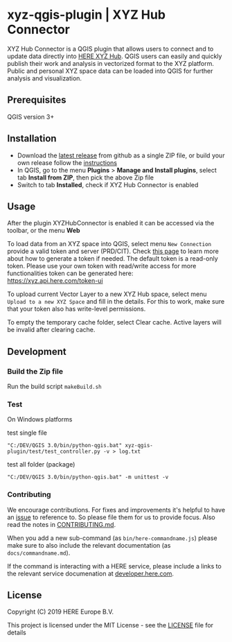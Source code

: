 # xyz-qgis-plugin | XYZ Hub Connector

XYZ Hub Connector is a QGIS plugin that allows users to connect and to update data directly into [HERE XYZ Hub](https://www.here.xyz/). QGIS users can easily and quickly publish their work and analysis in vectorized format to the XYZ platform. Public and personal XYZ space data can be loaded into QGIS for further analysis and visualization.

## Prerequisites

QGIS version 3+

## Installation

+ Download the [latest release](https://github.com/heremaps/xyz-qgis-plugin/releases) from github as a single ZIP file, or build your own release follow the [instructions](#Development)
+ In QGIS, go to the menu **Plugins** > **Manage and Install plugins**, select tab **Install from ZIP**, then pick the above Zip file
+ Switch to tab **Installed**, check if XYZ Hub Connector is enabled

## Usage

After the plugin XYZHubConnector is enabled it can be accessed via the toolbar, or the menu **Web**

To load data from an XYZ space into QGIS, select menu `New Connection` provide a valid token and server (PRD/CIT). Check [this page](https://www.here.xyz/api/getting-token/) to learn more about how to generate a token if needed. The default token is a read-only token. Please use your own token with read/write access for more functionalities token can be generated here: https://xyz.api.here.com/token-ui


To upload current Vector Layer to a new XYZ Hub space, select menu `Upload to a new XYZ Space` and fill in the details. For this to work, make sure that your token also has write-level permissions.

To empty the temporary cache folder, select Clear cache. Active layers will be invalid after clearing cache.


## Development

### Build the Zip file

Run the build script `makeBuild.sh`

### Test

On Windows platforms

test single file
```
"C:/DEV/QGIS 3.0/bin/python-qgis.bat" xyz-qgis-plugin/test/test_controller.py -v > log.txt
```

test all folder (package)
```
"C:/DEV/QGIS 3.0/bin/python-qgis.bat" -m unittest -v

```


### Contributing

We encourage contributions. For fixes and improvements it's helpful to have an [issue](http://github.com/heremaps/xyz-qgis-plugin/issues) to reference to. So please file them for us to provide focus. Also read the notes in [CONTRIBUTING.md](CONTRIBUTING.md).

When you add a new sub-command (as `bin/here-commandname.js`) please make sure to also include the relevant documentation (as `docs/commandname.md`).

If the command is interacting with a HERE service, please include a links to the relevant service documenation at [developer.here.com](https://developer.here.com/documentation). 

## License

Copyright (C) 2019 HERE Europe B.V.

This project is licensed under the MIT License - see the [LICENSE](LICENSE) file for details

